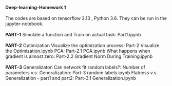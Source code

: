 **Deep-learning-Homework 1**
<br> <br>
The codes are based on tensorflow 2.13 , Python 3.6. They can be run in the jupyter-notebook.
<br> <br>
**PART-1**
Simulate a function and Train on actual task: Part1.ipynb
<br> <br>
**PART-2**
Optimization
Visualize the optimization process: Part-2 Visualize the Optimization.ipynb
PCA: Part-2.1 PCA.ipynb
What happens when gradient is almost zero: Part-2.2 Gradient Norm During Training.ipynb
<br> <br>
**PART-3**
Generalizaton
Can network fit random labels?: 
Number of parameters v.s. Generalization: Part-3 random labels.ipynb
Flatness v.s. Generalization - part1 and  part2: Part-3.1 Generalization.ipynb
